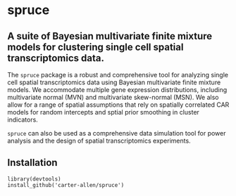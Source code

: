 # spruce
## A suite of Bayesian multivariate finite mixture models for clustering single cell spatial transcriptomics data. 

The `spruce` package is a robust and comprehensive tool for analyzing single cell spatial transcriptomics data using Bayesian multivariate finite mixture models. We accommodate multiple gene expression distributions, including multivariate normal (MVN) and multivariate skew-normal (MSN). We also allow for a range of spatial assumptions that rely on spatially correlated CAR models for random intercepts and sptial prior smoothing in cluster indicators. 

`spruce` can also be used as a comprehensive data simulation tool for power analysis and the design of spatial transcriptomics experiments. 

## Installation

```
library(devtools)
install_github('carter-allen/spruce')
```
